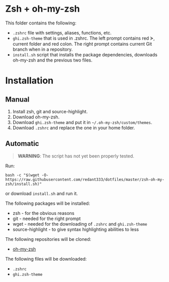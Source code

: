 # Zsh + oh-my-zsh
This folder contains the following:
- `.zshrc` file with settings, aliases, functions, etc.
- `ghi.zsh-theme` that is used in .zshrc. The left prompt contains red ᗈ, current folder and red colon. The right prompt contains current Git branch when in a repository.
- `install.sh` script that installs the package dependencies, downloads oh-my-zsh and the previous two files.

# Installation
## Manual
1. Install zsh, git and source-highlight.
2. Download oh-my-zsh.
3. Download `ghi.zsh-theme` and put it in `~/.oh-my-zsh/custom/themes`.
4. Download `.zshrc` and replace the one in your home folder.

## Automatic

> **WARNING**: The script has not yet been properly tested.

Run:

```bash -c "$(wget -O- https://raw.githubusercontent.com/redant333/dotfiles/master/zsh-oh-my-zsh/install.sh)"```

or download `install.sh` and run it.

The following packages will be installed:
- zsh - for the obvious reasons
- git - needed for the right prompt
- wget - needed for the downloading of `.zshrc` and `ghi.zsh-theme`
- source-highlight - to give syntax highlighting abilities to less

The following repositories will be cloned:
- [oh-my-zsh](https://github.com/robbyrussell/oh-my-zsh)

The following files will be downloaded:
- `.zshrc`
- `ghi.zsh-theme`